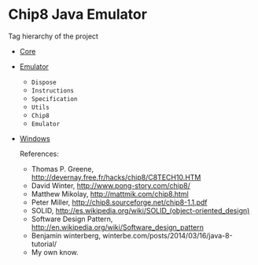 Chip8 Java Emulator
=========

Tag hierarchy of the project

* [Core]()

* [Emulator]()
  * ```Dispose```
  * ```Instructions```
  * ```Specification```
  * ```Utils ```
  * ```Chip8 ```
  * ```Emulator ```

* [Windows]()




  References:
  
  * Thomas P. Greene, http://devernay.free.fr/hacks/chip8/C8TECH10.HTM
  * David Winter, http://www.pong-story.com/chip8/
  * Matthew Mikolay, http://mattmik.com/chip8.html
  * Peter Miller, http://chip8.sourceforge.net/chip8-1.1.pdf
  * SOLID, http://es.wikipedia.org/wiki/SOLID_(object-oriented_design)
  * Software Design Pattern, http://en.wikipedia.org/wiki/Software_design_pattern
  * Benjamin winterberg, winterbe.com/posts/2014/03/16/java-8-tutorial/
  * My own know.
